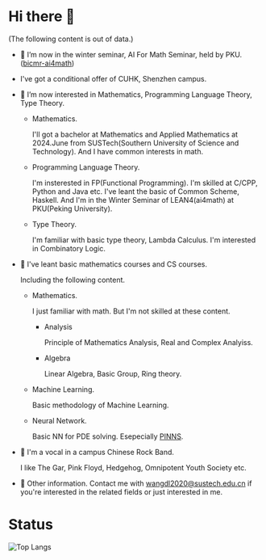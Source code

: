 # Hi there 👋

<!--
**LinMulikas/LinMulikas** is a ✨ _special_ ✨ repository because its `README.md` (this file) appears on your GitHub profile.

Here are some ideas to get you started:

- 🔭 I’m currently working on ...
- 🌱 I’m currently learning ...
- 👯 I’m looking to collaborate on ...
- 🤔 I’m looking for help with ...
- 💬 Ask me about ...
- 📫 How to reach me: ...
- 😄 Pronouns: ...
- ⚡ Fun fact: ...
-->

(The following content is out of data.)
- 🔭 I’m now in the winter seminar, AI For Math Seminar, held by PKU.([bicmr-ai4math](https://github.com/bicmr-ai4math/))
  
- I've got a conditional offer of CUHK, Shenzhen campus.
  
- 📖 I’m now interested in Mathematics, Programming Language Theory, Type Theory.
  
  - Mathematics.
    
    I'll got a bachelor at Mathematics and Applied Mathematics at 2024.June from SUSTech(Southern University of Science and Technology).
    And I have common interests in math.
  
  - Programming Language Theory.
    
    I'm insterested in FP(Functional Programming). I'm skilled at C/CPP, Python and Java etc. I've leant the basic of Common Scheme, Haskell.
    And I'm in the Winter Seminar of LEAN4(ai4math) at PKU(Peking University).
    
  - Type Theory.
    
    I'm familiar with basic type theory, Lambda Calculus.
    I'm interested in Combinatory Logic.

- 📖 I've leant basic mathematics courses and CS courses.
  
  Including the following content.

  - Mathematics.
    
    I just familiar with math. But I'm not skilled at these content.
  
    - Analysis
      
      Principle of Mathematics Analysis, Real and Complex Analyiss.
    - Algebra
      
      Linear Algebra, Basic Group, Ring theory.
      
  - Machine Learning.
    
    Basic methodology of Machine Learning.
    
  - Neural Network.
    
    Basic NN for PDE solving. Esepecially [PINNS](https://github.com/LinMulikas/Neural-Network-PDE).

- 🎸 I'm a vocal in a campus Chinese Rock Band.
  
  I like The Gar, Pink Floyd, Hedgehog, Omnipotent Youth Society etc.

- 💬 Other information.
  Contact me with wangdl2020@sustech.edu.cn if you're interested in the related fields or just interested in me.

# Status

![Top Langs](https://github-readme-stats.vercel.app/api/top-langs/?username=LinMulikas&layout=compact&theme=tokyonight)
